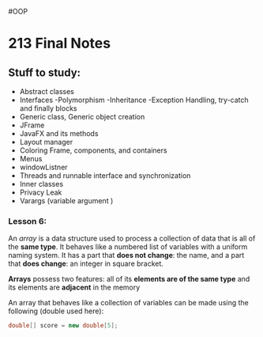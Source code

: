 #OOP 
# 213 Final Notes
## Stuff to study:
- Abstract classes
- Interfaces
-Polymorphism
-Inheritance
-Exception Handling, try-catch and finally blocks
- Generic class, Generic object creation
- JFrame
- JavaFX and its methods
- Layout manager
- Coloring Frame, components, and containers
- Menus
- windowListner
- Threads and runnable interface and synchronization
- Inner classes
- Privacy Leak
- Varargs  (variable argument )

### Lesson 6:

An *array* is a data structure used to process a collection of data that is all of the **same type**. It behaves like a numbered list of variables with a uniform naming system. It has a part that  **does not change**: the name, and a part that **does change**: an integer in square bracket.

**Arrays** possess two features: all of its **elements are of the same type** and its elements are **adjacent** in the memory

An array that behaves like a collection of variables can be made using the following (double used here):
```java
double[] score = new double[5];
```


 